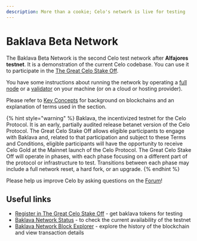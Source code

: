 ```yaml
---
description: More than a cookie; Celo's network is live for testing
---
```


# Baklava Beta Network

The Baklava Beta Network is the second Celo test network after **Alfajores testnet**. It is a demonstration of the current Celo codebase. You can use it to participate in the [The Great Celo Stake Off](https://forum.celo.org/t/the-great-celo-stake-off-the-details/136/2).

You have some instructions about running the network by operating a [full node](running-a-full-node.md) or a [validator](running-a-validator.md) on your machine \(or on a cloud or hosting provider\).

Please refer to [Key Concepts](../overview.md#background-and-key-concepts) for background on blockchains and an explanation of terms used in the section.

{% hint style="warning" %}
Baklava, the incentivized testnet for the Celo Protocol. It is an early, partially audited release betanet version of the Celo Protocol. The Great Celo Stake Off allows eligible participants to engage with Baklava and, related to that participation and subject to these Terms and Conditions, eligible participants will have the opportunity to receive Celo Gold at the Mainnet launch of the Celo Protocol. The Great Celo Stake Off will operate in phases, with each phase focusing on a different part of the protocol or infrastructure to test. Transitions between each phase may include a full network reset, a hard fork, or an upgrade.
{% endhint %}

Please help us improve Celo by asking questions on the [Forum](https://forum.celo.org)!

## Useful links

- [Register in The Great Celo Stake Off](https://docs.google.com/forms/d/e/1FAIpQLSfbn5hTJ4UIWpN92-o2qMTUB0UnrFsL0fm97XqGe4VhhN_r5A/viewform) - get baklava tokens for testing
- [Baklava Network Status](https://baklava-ethstats.celo-testnet.org) - to check the current availability of the testnet
- [Baklava Network Block Explorer](https://baklava-blockscout.celo-testnet.org) - explore the history of the blockchain and view transaction details
